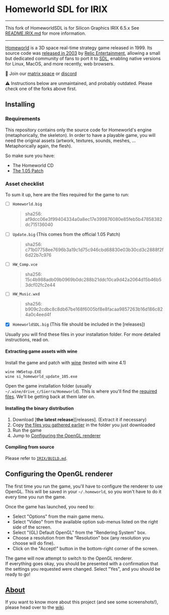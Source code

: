 # Homeworld SDL for IRIX

*********************************************


This fork of HomeworldSDL is for Silicon Graphics IRIX 6.5.x
See [README.IRIX.md](/IRIX/README.IRIX.md) for more information.


*********************************************





[Homeworld] is a 3D space real-time strategy game released in 1999.
Its source code was [released in 2003] by [Relic Entertainment], allowing a small but dedicated community of fans to port it to [SDL], enabling native versions for Linux, MacOS, and more recently, web browsers.

💬 Join our [matrix space] or [discord]

⚠️ Instructions below are unmaintained, and probably outdated. Please check one of the forks above first.

[matrix space]: https://matrix.to/#/#homeworld-sdl:matrix.org
[discord]: https://discord.gg/3hTsAsargq
[SDL]: https://en.wikipedia.org/wiki/Simple_DirectMedia_Layer
[Homeworld]: https://en.wikipedia.org/wiki/Homeworld
[released in 2003]: http://www.insidemacgames.com/news/story.php?ArticleID=8516
[Relic Entertainment]: https://www.relic.com/
[Gardens of Kadesh]: https://gardensofkadesh.github.io/
[Tenhauser Gate]: https://gitlab.com/homeworldsdl/TenhauserGate

## Installing

### Requirements

This repository contains only the source code for Homeworld's engine (metaphorically, the skeleton). In order to have a playable game, you will need the original assets (artwork, textures, sounds, meshes, ... Metaphorically again, the flesh).

So make sure you have:

- The Homeworld CD
- [The 1.05 Patch](http://www.homeworldaccess.net/downloads/hw1patch/si_homeworld_update_105.exe)

### Asset checklist

To sum it up, here are the files required for the game to run:

- [ ] `Homeworld.big`  
    > sha256: af9dcc06e3f99404334a0a8ec17e399876080e85feb5b47858382dc715136040
- [ ] `Update.big` (This comes from the official 1.05 Patch)  
    > sha256: c71b07758ee7696b3a19c1d75c946cbd68830e03b30cd3c2888f2f6d22b7c976
- [ ] `HW_Comp.vce`  
    > sha256: 15c4b988adb09b0969b0dc288b21ddc10ca9d42a2064d15b46b53dcf02fc2e44
- [ ] `HW_Music.wxd`  
    > sha256: b909c2cdbc8c8db67be168f6005bf8e8facaa9857263b16d186c824a0c4eed4f
- [x] `HomeworldSDL.big` (This file should be included in the [releases])

Usually you will find these files in your installation folder. For more detailed instructions, read on.

#### Extracting game assets with wine

Install the game and patch with [wine] (tested with wine 4.1)

``` sh
wine HWSetup.EXE
wine si_homeworld_update_105.exe
```

Open the game installation folder (usually `~/.wine/drive_c/Sierra/Homeworld`). This is where you'll find the [required files](#asset-checklist). We'll be getting back at them later on.

[wine]: https://www.winehq.org/

#### Installing the binary distribution

1. Download [__the latest release__][releases]. (Extract it if necessary)
2. Copy [the files you gathered earlier](#extracting-game-assets-with-wine) in the folder you just downloaded
3. Run the game
4. Jump to [Configuring the OpenGL renderer](#configuring-the-opengl-renderer)

#### Compiling from source

Please refer to [`IRIX/BUILD.md`](IRIX/BUILD.md).

## Configuring the OpenGL renderer

The first time you run the game, you'll have to configure the renderer to use OpenGL. This will be saved in your `~/.homeworld`, so you won't have to do it every time you run the game.

Once the game has launched, you need to:

- Select "Options" from the main game menu.
- Select "Video" from the available option sub-menus listed on
    the right side of the screen.
- Select "(GL) Default OpenGL" from the "Rendering System" box.
- Choose a resolution from the "Resolution" box (any resolution
    you choose will do fine).
- Click on the "Accept!" button in the bottom-right corner of the screen.

 The game will now attempt to switch to the OpenGL renderer.  
 If everything goes okay, you should be presented with a confirmation that the settings you requested were changed.  Select "Yes", and you should be ready to go!

## [About][wiki]

If you want to know more about this project (and see some screenshots!), please head over to the [wiki].

[wiki]: https://github.com/HomeworldSDL/HomeworldSDL/wiki
